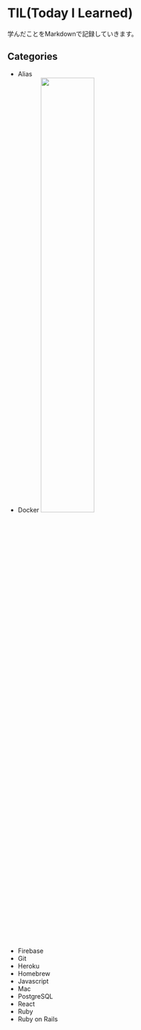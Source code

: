 # TIL(Today I Learned)
学んだことをMarkdownで記録していきます。
## Categories
- Alias
- Docker
<img src="https://user-images.githubusercontent.com/46050182/89783293-ad076b80-db51-11ea-81d7-c153522d0e7b.png" width=50%><br>
- Firebase
- Git
- Heroku
- Homebrew
- Javascript
- Mac
- PostgreSQL
- React
- Ruby
- Ruby on Rails
